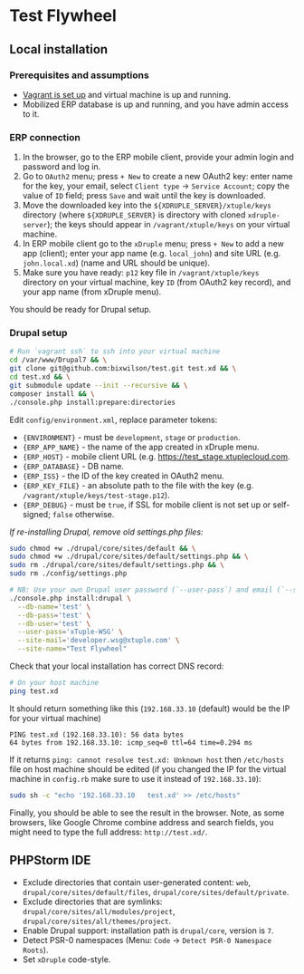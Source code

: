 # Test Flywheel

## Local installation

### Prerequisites and assumptions

- [Vagrant is set up](https://github.com/xtuple/xdruple-server/blob/master/vagrant.md) and virtual machine is up and running.
- Mobilized ERP database is up and running, and you have admin access to it.

### ERP connection

1. In the browser, go to the ERP mobile client, provide your admin login and password and log in.
2. Go to `OAuth2` menu; press `+ New` to create a new OAuth2 key: enter name for the key, your email, select `Client type` → `Service Account`; copy the value of `ID` field; press `Save` and wait until the key is downloaded.
3. Move the downloaded key into the `${XDRUPLE_SERVER}/xtuple/keys` directory (where `${XDRUPLE_SERVER}` is directory with cloned `xdruple-server`); the keys should appear in `/vagrant/xtuple/keys` on your virtual machine.
4. In ERP mobile client go to the `xDruple` menu; press `+ New` to add a new app (client); enter your app name (e.g. `local_john`) and site URL (e.g. `john.local.xd`) (name and URL should be unique).
5. Make sure you have ready: `p12` key file in `/vagrant/xtuple/keys` directory on your virtual machine, key `ID` (from OAuth2 key record), and your app name (from xDruple menu).

You should be ready for Drupal setup.

### Drupal setup

```bash
# Run `vagrant ssh` to ssh into your virtual machine
cd /var/www/Drupal7 && \
git clone git@github.com:bixwilson/test.git test.xd && \
cd test.xd && \
git submodule update --init --recursive && \
composer install && \
./console.php install:prepare:directories
```

Edit `config/environment.xml`, replace parameter tokens:

- `{ENVIRONMENT}` - must be `development`, `stage` or `production`.
- `{ERP_APP_NAME}` - the name of the app created in xDruple menu.
- `{ERP_HOST}` -  mobile client URL (e.g. https://test_stage.xtuplecloud.com.
- `{ERP_DATABASE}` - DB name. 
- `{ERP_ISS}` - the ID of the key created in OAuth2 menu.
- `{ERP_KEY_FILE}` - an absolute path to the file with the key (e.g. `/vagrant/xtuple/keys/test-stage.p12`).
- `{ERP_DEBUG}` - must be `true`, if SSL for mobile client is not set up or self-signed; `false` otherwise.

*If re-installing Drupal, remove old settings.php files:*
```bash
sudo chmod +w ./drupal/core/sites/default && \
sudo chmod +w ./drupal/core/sites/default/settings.php && \
sudo rm ./drupal/core/sites/default/settings.php && \
sudo rm ./config/settings.php
```

```bash
# NB: Use your own Drupal user password (`--user-pass`) and email (`--site-mail`)
./console.php install:drupal \
  --db-name='test' \
  --db-pass='test' \
  --db-user='test' \
  --user-pass='xTuple-WSG' \
  --site-mail='developer.wsg@xtuple.com' \
  --site-name="Test Flywheel"
```

Check that your local installation has correct DNS record:

```bash
# On your host machine
ping test.xd
```

It should return something like this (`192.168.33.10` (default) would be the IP for your virtual machine)
```
PING test.xd (192.168.33.10): 56 data bytes
64 bytes from 192.168.33.10: icmp_seq=0 ttl=64 time=0.294 ms
```

If it returns `ping: cannot resolve test.xd: Unknown host` then `/etc/hosts` file on host machine should be edited (if you changed the IP for the virtual machine in `config.rb` make sure to use it instead of `192.168.33.10`):

```bash
sudo sh -c "echo '192.168.33.10   test.xd' >> /etc/hosts"
```

Finally, you should be able to see the result in the browser. Note, as some browsers, like Google Chrome combine address and search fields, you might need to type the full address: `http://test.xd/`.

## PHPStorm IDE

- Exclude directories that contain user-generated content: `web`, `drupal/core/sites/default/files`, `drupal/core/sites/default/private`.
- Exclude directories that are symlinks: `drupal/core/sites/all/modules/project`, `drupal/core/sites/all/themes/project`.
- Enable Drupal support: installation path is `drupal/core`, version is `7`.
- Detect PSR-0 namespaces (Menu: `Code` → `Detect PSR-0 Namespace Roots`).
- Set `xDruple` code-style.
